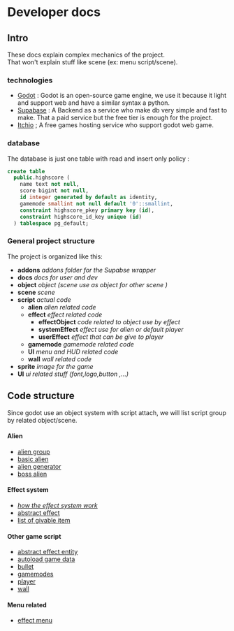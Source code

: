 # Developer docs


## Intro
These docs explain complex mechanics of the project.  
That won't explain stuff like scene (ex: menu script/scene).

### technologies  

- [Godot](https://godotengine.org/) : Godot is an open-source game engine, we use it because it light and support web and have a similar syntax a python.
- [Supabase](https://supabase.com/) : A Backend as a service who make db very simple and fast to make. That a paid service but the free tier is enough for the project.
- [Itchio](https://itch.io/) ; A free games hosting service who support godot web game.


### database
The database is just one table with read and insert only policy :

```sql
create table
  public.highscore (
    name text not null,
    score bigint not null,
    id integer generated by default as identity,
    gamemode smallint not null default '0'::smallint,
    constraint highscore_pkey primary key (id),
    constraint highscore_id_key unique (id)
  ) tablespace pg_default;
```


### General project structure
The project is organized like this:

- **addons** *addons folder for the Supabse wrapper*
- **docs** *docs for user and dev*
- **object** *object (scene use as object for other scene )*
- **scene** *scene*
- **script** *actual code*
  - **alien** *alien related code*
  - **effect** *effect related code*
    - **effectObject** *code related to object use by effect*
    - **systemEffect** *effect use for alien or default player*
    - **userEffect** *effect that can be give to player*
  - **gamemode** *gamemode related code*
  - **UI** *menu and HUD related code*
  - **wall** *wall related code*
- **sprite** *image for the game*
- **UI** *ui related stuff (font,logo,button ,...)*  
  
## Code structure
Since godot use an object system with script attach, we will list script group by related object/scene.
#### Alien
- [alien group](<script/alien/group alien.md>)
- [basic alien](<script/alien/base alien.md>)
- [alien generator](<script/alien/alien generator.md>)
- [boss alien](<script/alien/boss alien.md>)

#### Effect system
- [*how the effect system work*](<script/effect system/effect system.md>)
- [abstract effect](<script/effect system/abstract effect.md>)
- [list of givable item](<script/effect system/list of givable item.md>)



#### Other game script
- [abstract effect entity](<script/other/abstract effect entity.md>)
- [autoload game data](script/other/gameData.md)
- [bullet](script/other/bullet.md)
- [gamemodes](script/other/gamemode.md)
- [player](script/other/player.md)
- [wall](script/other/wall.md)


#### Menu related
- [effect menu](<script/menu/effect menu.md>)
